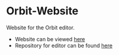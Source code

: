 # Orbit-Website
Website for the Orbit editor. 
* Website can be viewed [here](http://www.orbiteditor.com)
* Repository for editor can be found [here](https://www.github.com/TylerSwann/Orbit)
